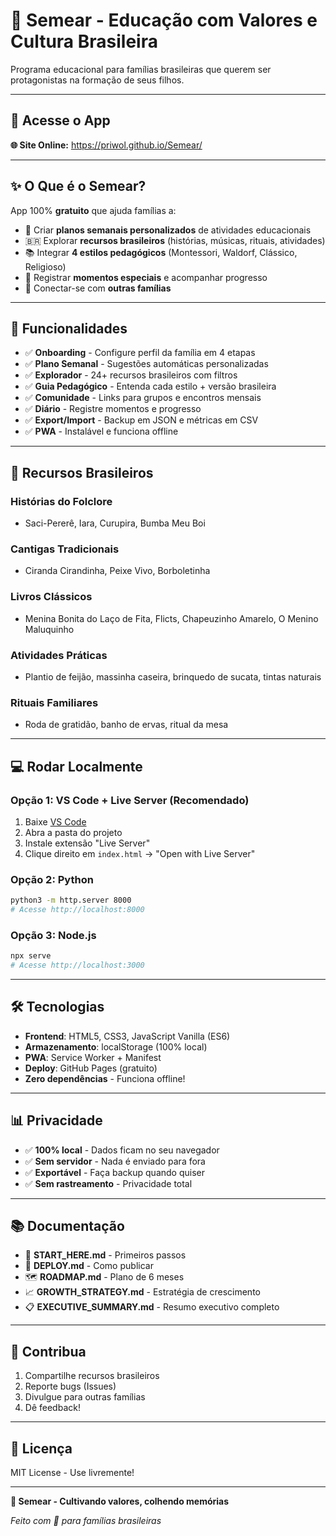 # 🌱 Semear - Educação com Valores e Cultura Brasileira

Programa educacional para famílias brasileiras que querem ser protagonistas na formação de seus filhos.

---

## 🎯 Acesse o App

**🌐 Site Online:** https://priwol.github.io/Semear/

---

## ✨ O Que é o Semear?

App 100% **gratuito** que ajuda famílias a:

- 📅 Criar **planos semanais personalizados** de atividades educacionais
- 🇧🇷 Explorar **recursos brasileiros** (histórias, músicas, rituais, atividades)
- 📚 Integrar **4 estilos pedagógicos** (Montessori, Waldorf, Clássico, Religioso)
- 📔 Registrar **momentos especiais** e acompanhar progresso
- 🤝 Conectar-se com **outras famílias**

---

## 🚀 Funcionalidades

- ✅ **Onboarding** - Configure perfil da família em 4 etapas
- ✅ **Plano Semanal** - Sugestões automáticas personalizadas
- ✅ **Explorador** - 24+ recursos brasileiros com filtros
- ✅ **Guia Pedagógico** - Entenda cada estilo + versão brasileira
- ✅ **Comunidade** - Links para grupos e encontros mensais
- ✅ **Diário** - Registre momentos e progresso
- ✅ **Export/Import** - Backup em JSON e métricas em CSV
- ✅ **PWA** - Instalável e funciona offline

---

## 🎨 Recursos Brasileiros

### Histórias do Folclore
- Saci-Pererê, Iara, Curupira, Bumba Meu Boi

### Cantigas Tradicionais
- Ciranda Cirandinha, Peixe Vivo, Borboletinha

### Livros Clássicos
- Menina Bonita do Laço de Fita, Flicts, Chapeuzinho Amarelo, O Menino Maluquinho

### Atividades Práticas
- Plantio de feijão, massinha caseira, brinquedo de sucata, tintas naturais

### Rituais Familiares
- Roda de gratidão, banho de ervas, ritual da mesa

---

## 💻 Rodar Localmente

### Opção 1: VS Code + Live Server (Recomendado)
1. Baixe [VS Code](https://code.visualstudio.com/)
2. Abra a pasta do projeto
3. Instale extensão "Live Server"
4. Clique direito em `index.html` → "Open with Live Server"

### Opção 2: Python
```bash
python3 -m http.server 8000
# Acesse http://localhost:8000
```

### Opção 3: Node.js
```bash
npx serve
# Acesse http://localhost:3000
```

---

## 🛠️ Tecnologias

- **Frontend**: HTML5, CSS3, JavaScript Vanilla (ES6)
- **Armazenamento**: localStorage (100% local)
- **PWA**: Service Worker + Manifest
- **Deploy**: GitHub Pages (gratuito)
- **Zero dependências** - Funciona offline!

---

## 📊 Privacidade

- ✅ **100% local** - Dados ficam no seu navegador
- ✅ **Sem servidor** - Nada é enviado para fora
- ✅ **Exportável** - Faça backup quando quiser
- ✅ **Sem rastreamento** - Privacidade total

---

## 📚 Documentação

- 📖 **START_HERE.md** - Primeiros passos
- 🚀 **DEPLOY.md** - Como publicar
- 🗺️ **ROADMAP.md** - Plano de 6 meses
- 📈 **GROWTH_STRATEGY.md** - Estratégia de crescimento
- 📋 **EXECUTIVE_SUMMARY.md** - Resumo executivo completo

---

## 🤝 Contribua

1. Compartilhe recursos brasileiros
2. Reporte bugs (Issues)
3. Divulgue para outras famílias
4. Dê feedback!

---

## 📝 Licença

MIT License - Use livremente!

---

**🌱 Semear - Cultivando valores, colhendo memórias**

*Feito com 💚 para famílias brasileiras*
